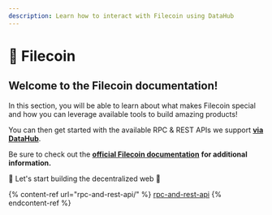 ```yaml
---
description: Learn how to interact with Filecoin using DataHub
---
```


# 💾 Filecoin

## Welcome to the Filecoin documentation!

In this section, you will be able to learn about what makes Filecoin special and how you can leverage available tools to build amazing products!

You can then get started with the available RPC & REST APIs we support [**via DataHub**](https://datahub.figment.io).

Be sure to check out the [**official Filecoin documentation**](https://docs.filecoin.io) **for additional information.**

🚀 Let's start building the decentralized web 🚀

{% content-ref url="rpc-and-rest-api/" %}
[rpc-and-rest-api](rpc-and-rest-api/)
{% endcontent-ref %}
